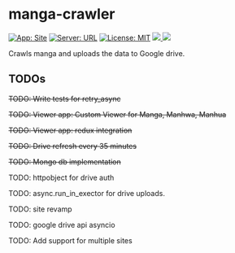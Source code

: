 # manga-crawler
[![App: Site](https://img.shields.io/badge/App-Site-orange)](https://shambu09.github.io/manga-viewer/)
[![Server: URL](https://img.shields.io/badge/Server-URL-yellow)](https://manga-utils-server.herokuapp.com/)
[![License: MIT](https://img.shields.io/badge/License-MIT-green.svg)](https://opensource.org/licenses/MIT)
<a href="https://github.com/shambu09/manga-viewer">
<img src ="https://img.shields.io/badge/Viewer-manga--viewer-blue">
</a>
<a href="https://github.com/shambu09/manga-utils-server">
<img src ="https://img.shields.io/badge/Server-manga--utils--server-blue">
</a>

Crawls manga and uploads the data to Google drive.

## TODOs

~~TODO: Write tests for retry_async~~

~~TODO: Viewer app: Custom Viewer for Manga, Manhwa, Manhua~~

~~TODO: Viewer app: redux integration~~

~~TODO: Drive refresh every 35 minutes~~

~~TODO: Mongo db implementation~~

TODO: httpobject for drive auth

TODO: async.run_in_exector for drive uploads.

TODO: site revamp

TODO: google drive api asyncio

TODO: Add support for multiple sites
